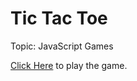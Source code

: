 # Tic Tac Toe

Topic: JavaScript Games

<a href="https://trusting-curran-bc7dcd.netlify.app/" target="_blank">Click Here</a> to play the game.

